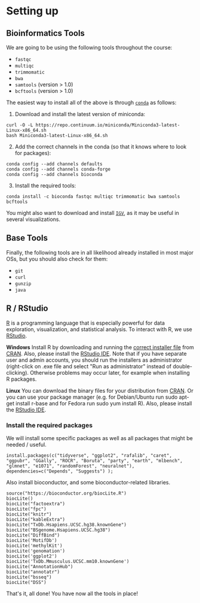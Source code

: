 # Setting up

## Bioinformatics Tools

We are going to be using the following tools throughout the course:
- `fastqc`
- `multiqc`
- `trimmomatic`
- `bwa`
- `samtools` (version > 1.0)
- `bcftools` (version > 1.0)

The easiest way to install all of the above is through [`conda`](https://conda.io/miniconda.html) as follows:

1. Download and install the latest version of miniconda:

```
curl -O -L https://repo.continuum.io/miniconda/Miniconda3-latest-Linux-x86_64.sh
bash Miniconda3-latest-Linux-x86_64.sh
```

2. Add the correct channels in the conda (so that it knows where to look for packages):

```
conda config --add channels defaults
conda config --add channels conda-forge
conda config --add channels bioconda
```

3. Install the required tools:

```
conda install -c bioconda fastqc multiqc trimmomatic bwa samtools bcftools
```

You might also want to download and install [`IGV`](https://software.broadinstitute.org/software/igv/download), as it may be useful in several visualizations.

## Base Tools

Finally, the following tools are in all likelihood already installed in most major OSs, but you should also check for them:
- `git`
- `curl`
- `gunzip`
- `java`

## R / RStudio

[R](http://www.r-project.org/) is a programming language that is especially powerful for data exploration, visualization, and statistical analysis. To interact with R, we use [RStudio](http://www.rstudio.com/).

**Windows**
Install R by downloading and running the [correct installer file](http://cran.r-project.org/bin/windows/base/release.htm) from [CRAN](http://cran.r-project.org/index.html). Also, please install the [RStudio IDE](http://www.rstudio.com/ide/download/desktop). Note that if you have separate user and admin accounts, you should run the installers as administrator (right-click on .exe file and select "Run as administrator" instead of double-clicking). Otherwise problems may occur later, for example when installing R packages.

**Linux**
You can download the binary files for your distribution from [CRAN](http://cran.r-project.org/index.html). Or you can use your package manager (e.g. for Debian/Ubuntu run sudo apt-get install r-base and for Fedora run sudo yum install R). Also, please install the [RStudio IDE](http://www.rstudio.com/ide/download/desktop).

### Install the required packages

We will install some specific packages as well as all packages that might be needed / useful.

```
install.packages(c("tidyverse", "ggplot2", "rafalib", "caret", "ggpubr", "GGally", "ROCR", "Boruta", "party", "earth", "mlbench",  "glmnet", "e1071", "randomForest", "neuralnet"), dependencies=c("Depends", "Suggests") );
```

Also install bioconductor, and some bioconductor-related libraries.

```
source("https://bioconductor.org/biocLite.R")
biocLite()
biocLite("factoextra")
biocLite("fpc")
biocLite("knitr")
biocLite("kableExtra")
biocLite("TxDb.Hsapiens.UCSC.hg38.knownGene")
biocLite("BSgenome.Hsapiens.UCSC.hg38")
biocLite("DiffBind")
biocLite('MotifDb')
biocLite('methylKit')
biocLite('genomation')
biocLite('ggplot2')
biocLite('TxDb.Mmusculus.UCSC.mm10.knownGene')
biocLite("AnnotationHub")
biocLite("annotatr")
biocLite("bsseq")
biocLite("DSS")

```

That's it, all done! You have now all the tools in place!
